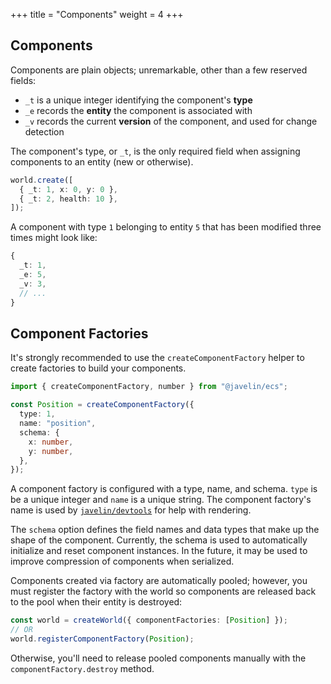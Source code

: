 +++
title = "Components"
weight = 4
+++

## Components

Components are plain objects; unremarkable, other than a few reserved fields:

- `_t` is a unique integer identifying the component's **type**
- `_e` records the **entity** the component is associated with
- `_v` records the current **version** of the component, and used for change detection

The component's type, or `_t`, is the only required field when assigning components to an entity (new or otherwise).

```typescript
world.create([
  { _t: 1, x: 0, y: 0 },
  { _t: 2, health: 10 },
]);
```

A component with type `1` belonging to entity `5` that has been modified three times might look like:

```typescript
{
  _t: 1,
  _e: 5,
  _v: 3,
  // ...
}
```

## Component Factories

It's strongly recommended to use the `createComponentFactory` helper to create factories to build your components.

```typescript
import { createComponentFactory, number } from "@javelin/ecs";

const Position = createComponentFactory({
  type: 1,
  name: "position",
  schema: {
    x: number,
    y: number,
  },
});
```

A component factory is configured with a type, name, and schema. `type` is be a unique integer and `name` is a unique string. The component factory's name is used by [`javelin/devtools`](https://github.com/3mcd/javelin/tree/master/packages/devtool) for help with rendering.

The `schema` option defines the field names and data types that make up the shape of the component. Currently, the schema is used to automatically initialize and reset component instances. In the future, it may be used to improve compression of components when serialized.

Components created via factory are automatically pooled; however, you must register the factory with the world so components are released back to the pool when their entity is destroyed:

```typescript
const world = createWorld({ componentFactories: [Position] });
// OR
world.registerComponentFactory(Position);
```

Otherwise, you'll need to release pooled components manually with the `componentFactory.destroy` method.
